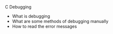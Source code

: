 C Debugging

- What is debugging
- What are some methods of debugging manually
- How to read the error messages
